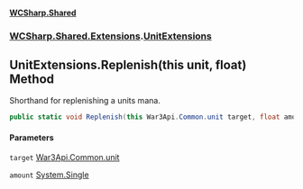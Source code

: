 #### [WCSharp.Shared](README.md 'README')
### [WCSharp.Shared.Extensions](WCSharp.Shared.Extensions.md 'WCSharp.Shared.Extensions').[UnitExtensions](WCSharp.Shared.Extensions.UnitExtensions.md 'WCSharp.Shared.Extensions.UnitExtensions')

## UnitExtensions.Replenish(this unit, float) Method

Shorthand for replenishing a units mana.

```csharp
public static void Replenish(this War3Api.Common.unit target, float amount);
```
#### Parameters

<a name='WCSharp.Shared.Extensions.UnitExtensions.Replenish(thisWar3Api.Common.unit,float).target'></a>

`target` [War3Api.Common.unit](https://docs.microsoft.com/en-us/dotnet/api/War3Api.Common.unit 'War3Api.Common.unit')

<a name='WCSharp.Shared.Extensions.UnitExtensions.Replenish(thisWar3Api.Common.unit,float).amount'></a>

`amount` [System.Single](https://docs.microsoft.com/en-us/dotnet/api/System.Single 'System.Single')